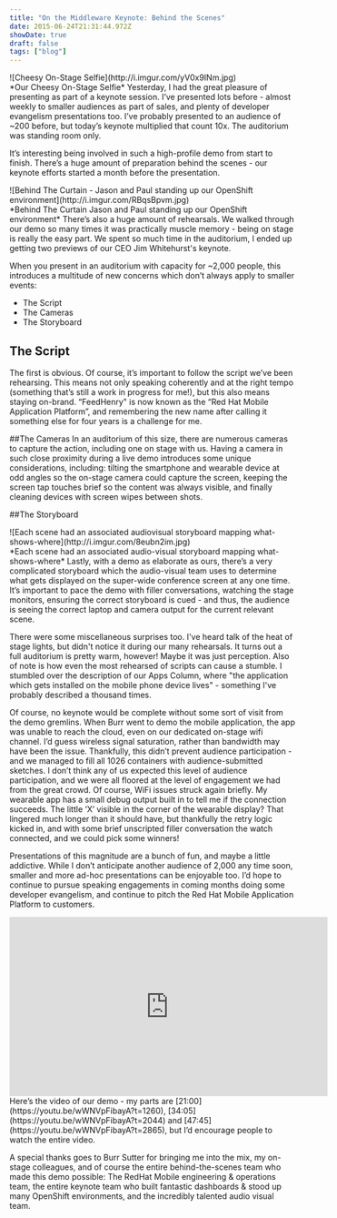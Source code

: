 ```yaml
---
title: "On the Middleware Keynote: Behind the Scenes"
date: 2015-06-24T21:31:44.972Z
showDate: true
draft: false
tags: ["blog"]
---
```


<span class="alignright">
![Cheesy On-Stage Selfie](http://i.imgur.com/yV0x9INm.jpg)  <br style="clear:both;"/>
*Our Cheesy On-Stage Selfie*
</span>
Yesterday, I had the great pleasure of presenting as part of a keynote session. I’ve presented lots before - almost weekly to smaller audiences as part of sales, and plenty of developer evangelism presentations too.
I’ve probably presented to an audience of ~200 before, but today’s keynote multiplied that count 10x. The auditorium was standing room only.

It’s interesting being involved in such a high-profile demo from start to finish. There’s a huge amount of preparation behind the scenes - our keynote efforts started a month before the presentation. 

<span class="alignright">
![Behind The Curtain - Jason and Paul standing up our OpenShift environment](http://i.imgur.com/RBqsBpvm.jpg)  <br style="clear:both;"/>
*Behind The Curtain  
Jason and Paul standing up our OpenShift environment*
</span>
There’s also a huge amount of rehearsals. We walked through our demo so many times it was practically muscle memory - being on stage is really the easy part. 
We spent so much time in the auditorium, I ended up getting two previews of our CEO Jim Whitehurst's keynote.

When you present in an auditorium with capacity for ~2,000 people, this introduces a multitude of new concerns which don’t always apply to smaller events: 
  
* The Script
* The Cameras
* The Storyboard

## The Script
The first is obvious. Of course, it’s important to follow the script we’ve been rehearsing. This means not only speaking coherently and at the right tempo (something that’s still a work in progress for me!), but this also means staying on-brand. “FeedHenry" is now known as the “Red Hat Mobile Application Platform”, and remembering the new name after calling it something else for four years is a challenge for me.

##The Cameras
In an auditorium of this size, there are numerous cameras to capture the action, including one on stage with us. Having a camera in such close proximity during a live demo introduces some unique considerations, including: tilting the smartphone and wearable device at odd angles so the on-stage camera could capture the screen, keeping the screen tap touches brief so the content was always visible, and finally cleaning devices with screen wipes between shots.

##The Storyboard

<span class="alignleft">
![Each scene had an associated audiovisual storyboard mapping what-shows-where](http://i.imgur.com/8eubn2im.jpg)  <br style="clear:both;"/>
*Each scene had an associated audio-visual  
storyboard mapping what-shows-where*
</span>
Lastly, with a demo as elaborate as ours, there’s a very complicated storyboard which the audio-visual team uses to determine what gets displayed on the super-wide conference screen at any one time. It’s important to pace the demo with filler conversations, watching the stage monitors, ensuring the correct storyboard is cued - and thus, the audience is seeing the correct laptop and camera output for the current relevant scene.

There were some miscellaneous surprises too. I've heard talk of the heat of stage lights, but didn't notice it during our many rehearsals. It turns out a full auditorium is pretty warm, however! Maybe it was just perception. 
Also of note is how even the most rehearsed of scripts can cause a stumble. I stumbled over the description of our Apps Column, where "the application which gets installed on the mobile phone device lives" - something I've probably described a thousand times. 

Of course, no keynote would be complete without some sort of visit from the demo gremlins. When Burr went to demo the mobile application, the app was unable to reach the cloud, even on our dedicated on-stage wifi channel. I’d guess wireless signal saturation, rather than bandwidth may have been the issue. Thankfully, this didn’t prevent audience participation - and we managed to fill all 1026 containers with audience-submitted sketches. I don’t think any of us expected this level of audience participation, and we were all floored at the level of engagement we had from the great crowd. 
Of course, WiFi issues struck again briefly. My wearable app has a small debug output built in to tell me if the connection succeeds. The little ‘X’ visible in the corner of the wearable display? That lingered much longer than it should have, but thankfully the retry logic kicked in, and with some brief unscripted filler conversation the watch connected, and we could pick some winners! 

Presentations of this magnitude are a bunch of fun, and maybe a little addictive. While I don’t anticipate another audience of 2,000 any time soon, smaller and more ad-hoc presentations can be enjoyable too. 
I’d hope to continue to pursue speaking engagements in coming months doing some developer evangelism, and continue to pitch the Red Hat Mobile Application Platform to customers. 

<iframe width="560" height="315" src="https://www.youtube.com/embed/wWNVpFibayA?t=1260" frameborder="0" allowfullscreen></iframe>
Here’s the video of our demo - my parts are [21:00](https://youtu.be/wWNVpFibayA?t=1260), [34:05](https://youtu.be/wWNVpFibayA?t=2044) and [47:45](https://youtu.be/wWNVpFibayA?t=2865), but I’d encourage people to watch the entire video.

A special thanks goes to Burr Sutter for bringing me into the mix, my on-stage colleagues, and of course the entire behind-the-scenes team who made this demo possible: The RedHat Mobile engineering & operations team, the entire keynote team who built fantastic dashboards & stood up many OpenShift environments, and the incredibly talented audio visual team. 
